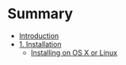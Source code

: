 # Summary

* [Introduction](README.md)
* [1. Installation](installation.md)
   * [Installing on OS X or Linux](installing_on_os_x_or_linux.md)

